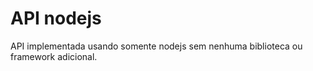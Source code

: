 # API nodejs

API implementada usando somente nodejs sem nenhuma biblioteca ou framework adicional.

